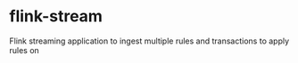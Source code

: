 # flink-stream
Flink streaming application to ingest multiple rules and transactions to apply rules on
